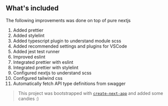 ## What's included

The following improvements was done on top of pure nextjs

1. Added prettier
1. Added stylelint
1. Added typescript plugin to understand module scss
1. Added recommended settings and plugins for VSCode
1. Added jest test runner
1. Improved eslint
1. Integrated prettier with eslint
1. Integrated prettier with stylelint
1. Configured nextjs to understand scss
1. Configured tailwind css
1. Automatically fetch API type definitions from swagger


> This project was bootstrapped with [`create-next-app`](https://github.com/vercel/next.js/tree/canary/packages/create-next-app) and added some candies :) 
